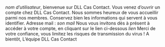 *nom d’utilisateur*, bienvenue sur DLL Cas Contact.
Vous venez d’ouvrir un compte chez DLL Cas Contact. Nous sommes heureux de vous accueillir parmi nos membres. 
Conservez bien les informations qui servent à vous identifier. Adresse mail : *son mail*
Nous vous invitons dès à présent à accéder à votre compte, en cliquant sur le lien ci-dessous
*lien*
Merci de votre confiance, vous limitez les risques de transmission du virus !
A bientôt,
L’équipe DLL Cas Contact
